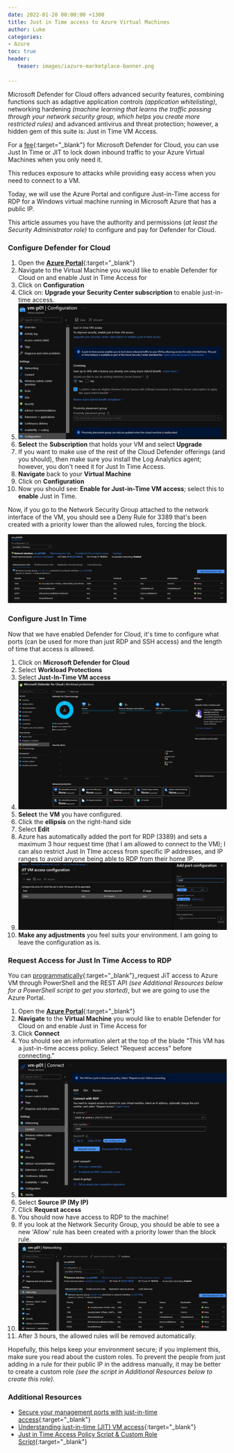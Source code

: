 ```yaml
---
date: 2022-01-28 00:00:00 +1300
title: Just in Time access to Azure Virtual Machines
author: Luke
categories:
- Azure
toc: true
header:
   teaser: images/iazure-marketplace-banner.png

---
```

Microsoft Defender for Cloud offers advanced security features, combining functions such as adaptive application controls _(application whitelisting)_, networking hardening _(machine learning that learns the traffic passing through your network security group, which helps you create more restricted rules)_ and advanced antivirus and threat protection; however, a hidden gem of this suite is: Just in Time VM Access.

For a [fee](https://azure.microsoft.com/en-us/pricing/details/defender-for-cloud/?WT.mc_id=AZ-MVP-5004796 " Microsoft Defender for Cloud pricing"){:target="_blank"} for Microsoft Defender for Cloud, you can use Just In Time or JIT to lock down inbound traffic to your Azure Virtual Machines when you only need it.

This reduces exposure to attacks while providing easy access when you need to connect to a VM.

Today, we will use the Azure Portal and configure Just-in-Time access for RDP for a Windows virtual machine running in Microsoft Azure that has a public IP.

This article assumes you have the authority and permissions (_at least the Security Administrator role)_ to configure and pay for Defender for Cloud.

### Configure Defender for Cloud

 1. Open the [**Azure Portal**](https://portal.azure.com/#home "Azure Portal"){:target="_blank"}
 2. Navigate to the Virtual Machine you would like to enable Defender for Cloud on and enable Just in Time Access for
 3. Click on **Configuration**
 4. Click on: **Upgrade your Security Center subscription** to enable just-in-time access.
 5. ![Azure Portal - Configuration](/uploads/azureportal-configurationinitialjit.png)
 6. **Select** the **Subscription** that holds your VM and select **Upgrade**
 7. If you want to make use of the rest of the Cloud Defender offerings (and you should), then make sure you install the Log Analytics agent; however, you don't need it for Just In Time Access.
 8. **Navigate** back to your **Virtual Machine**
 9. Click on **Configuration**
10. Now you should see: **Enable for Just-in-Time VM access**; select this to **enable** Just in Time.

Now, if you go to the Network Security Group attached to the network interface of the VM, you should see a Deny Rule for 3389 that's been created with a priority lower than the allowed rules, forcing the block.

![Azure Portal](/uploads/azureportal-justintime_nsgblock.png)

### Configure Just In Time

Now that we have enabled Defender for Cloud, it's time to configure what ports (can be used for more than just RDP and SSH access) and the length of time that access is allowed. 

 1. Click on **Microsoft Defender for Cloud**
 2. Select **Workload Protections**
 3. Select **Just-In-Time VM access**
 4. ![Azure Portal - Defender for Cloud](/uploads/azureportal-defenderforcloud.png)
 5. **Select** the **VM** you have configured.
 6. Click the **ellipsis** on the right-hand side
 7. Select **Edit**
 8. Azure has automatically added the port for RDP (3389) and sets a maximum 3 hour request time (that I am allowed to connect to the VM); I can also restrict Just In TIme access from specific IP addresses, and IP ranges to avoid anyone being able to RDP from their home IP.
 9. ![Azure Portal - Defender for Cloud](/uploads/azureportal-configurationports.png)
10. **Make any adjustments** you feel suits your environment. I am going to leave the configuration as is.

### Request Access for Just In Time Access to RDP

You can [programmatically](https://learn.microsoft.com/en-us/azure/defender-for-cloud/just-in-time-access-usage?tabs=jit-config-asc%2Cjit-request-powershell&WT.mc_id=AZ-MVP-5004796 "Secure your management ports with just-in-time access"){:target="_blank"}_request JiT access to Azure VM through PowerShell and the REST API _(see Additional Resources below for a PowerShell script to get you started)_, but we are going to use the Azure Portal.

 1. Open the [**Azure Portal**](https://portal.azure.com/#home "Azure Portal"){:target="_blank"}
 2. **Navigate** to the **Virtual Machine** you would like to enable Defender for Cloud on and enable Just in Time Access for
 3. Click **Connect**
 4. You should see an information alert at the top of the blade "This VM has a just-in-time access policy. Select "Request access" before connecting."
 5. ![Azure Portal - Just In Time](/uploads/azureportal-requestaccess.png)
 6. Select **Source IP (My IP)**
 7. Click **Request access**
 8. You should now have access to RDP to the machine!
 9. If you look at the Network Security Group, you should be able to see a new 'Allow' rule has been created with a priority lower than the block rule.
10. ![Azure Portal - Just In Time](/uploads/azureportal-justintime_nsgallow.png)
11. After 3 hours, the allowed rules will be removed automatically.

Hopefully, this helps keep your environment secure; if you implement this, make sure you read about the custom roles. To prevent the people from just adding in a rule for their public IP in the address manually, it may be better to create a custom role _(see the script in Additional Resources below to create this role)_.

### Additional Resources

* [Secure your management ports with just-in-time access](https://learn.microsoft.com/en-us/azure/defender-for-cloud/just-in-time-access-usage?tabs=jit-config-asc%2Cjit-request-asc&WT.mc_id=AZ-MVP-5004796 "Secure your management ports with just-in-time access"){:target="_blank"}
* [Understanding just-in-time (JIT) VM access](https://learn.microsoft.com/en-us/azure/defender-for-cloud/just-in-time-access-overview?WT.mc_id=AZ-MVP-5004796 "Understanding just-in-time (JIT) VM access"){:target="_blank"}
* [Just in Time Access Policy Script & Custom Role Script](https://github.com/Azure/Microsoft-Defender-for-Cloud/tree/main/Powershell%20scripts/JIT%20Scripts "JIT Scripts"){:target="_blank"}

